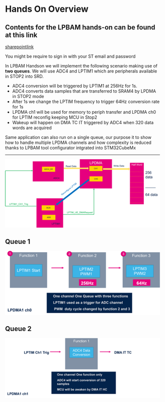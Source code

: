 # **Hands On Overview**


## Contents for the LPBAM hands-on can be found at this link
[sharepointlink](https://stmicroelectronics.sharepoint.com/sites/EMEAMCD/Shared%20Documents/Forms/AllItems.aspx?id=%2Fsites%2FEMEAMCD%2FShared%20Documents%2F5%2E%20Promotion%2FWorkshops%2FSTM32U5%5Fworkshop%5F2022%2FMaterial&viewid=5098bdc4%2Dc00e%2D465c%2D9b64%2Dd00de0f5947d)

<awarning>
You might be require to sign in with your ST email and password
</awarning>
<p>


</p>

In LPBAM Handson we will implement the following scenario making use of **two queues**.
We will use ADC4 and LPTIM1 which are peripherals available in STOP2 into SRD.

- ADC4 conversion will be triggered by LPTIM1 at 256Hz for 1s.
- ADC4 converts data samples that are transferred to SRAM4 by LPDMA in STOP2 mode
- After 1s we change the LPTIM frequency to trigger 64Hz conversion rate for 1s
- LPDMA ch1 will be used for memory to periph transfer and LPDMA ch0 for LPTIM reconfig keeping MCU in Stop2
- Wakeup will happen on DMA TC IT triggered by ADC4 when 320 data words are acquired

<ainfo>
Same application can also run on a single queue, our purpose it to show how to handle multiple LPDMA channels and how complexity is reduced thanks to LPBAM tool configurator intgrated into STM32CubeMx
</ainfo>

---

![Cubemx start](./img/0001.png)

## Queue 1

![Cubemx start](./img/0002.png)
 

 ## Queue 2
 ![Cubemx start](./img/0003.png)


 